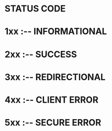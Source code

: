 # STATUS CODE 
# 1xx :-- INFORMATIONAL
# 2xx :-- SUCCESS
# 3xx :-- REDIRECTIONAL
# 4xx :-- CLIENT ERROR
# 5xx :-- SECURE ERROR 
